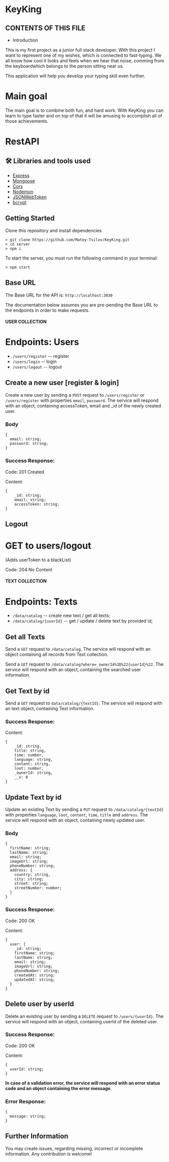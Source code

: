 # KeyKing
 CONTENTS OF THIS FILE
---------------------

 * Introduction

This is my first project as a junior full stack developer.
With this project I want to represent one of my wishes, which is connected to fast-typing. We all know how cool it looks and feels when we hear that noise, comming from the keyboardwhich belongs to the person sitting near us. 

This application will help you develop your typing skill even further. 

 # Main goal

The main goal is to combine both fun, and hard work. With KeyKing you can learn to type faster and on top of that it will be amusing to accomplish all of those achievements. 

 # RestAPI

## 🛠 Libraries and tools used

- [Express](https://expressjs.com/)
- [Mongoose](https://mongoosejs.com/)
- [Cors](https://github.com/expressjs/cors)
- [Nodemon](https://github.com/remy/nodemon)
- [JSONWebToken](https://jwt.io/)
- [bcrypt](https://www.npmjs.com/package/bcrypt)

## Getting Started

Clone this repository and install dependencies

```
> git clone https://github.com/Matey-Tsilov/KeyKing.git
> cd server
> npm i
```

To start the server, you must run the following command in your terminal:

```
> npm start
```

## Base URL

The Base URL for the API is: `http://localhost:3030`

The documentation below assumes you are pre-pending the Base URL to the endpoints in order to make requests.

#### USER COLLECTION ####

# Endpoints: Users

- `/users/register` -- register
- `/users/login` -- login
- `/users/logout` -- logout

## Create a new user [register & login]

Create a new user by sending a `POST` request to `/users/register` or `/users/register` with properties `email`, `password`. The service will respond with an object, containing accessToken, email and _id of the newly created user.

### Body

```
{
  email: string;
  password: string;
}
```

### Success Response:

Code: 201 Created

Content:

```
{
    _id: string;
    email: string;
    accessToken: string;
}
```

## Logout

# GET to users/logout

(Adds userToken to a blackList)

Code: 204 No Content


#### TEXT COLLECTION ####

# Endpoints: Texts

- `/data/catalog` -- create new text / get all texts;
- `/data/catalog/{userId}` -- get / update / delete text by provided id; 

## Get all Texts

Send a `GET` request to `/data/catalog`. The service will respond with an object containing all records from Text collection. 

Send a `GET` request to `/data/catalog?where=_ownerId%3D%22{userId}%22`. The service will respond with an object, containing the searched user information.


## Get Text by id

Send a `GET` request to `data/catalog/{textId}`. The service will respond with an text object, containing Text information.

### Success Response:

Content:

```
{
    _id: string,
    title: string,
    time: number,
    language: string,
    content: string,
    loot: number,
    _ownerId: string,
    __v: 0
}
```

## Update Text by id

Update an existing Text by sending a `PUT` request to `/data/catalog/{textId}` with properties `language`, `loot`, `content`, `time`, `title` and `address`. The service will respond with an object, containing newly updated user.

### Body

```
{
  firstName: string;
  lastName: string;
  email: string;
  imageUrl: string;
  phoneNumber: string;
  address: {
    country: string,
    city: string;
    street: string;
    streetNumber: number;
  }
}
```

### Success Response:

Code: 200 OK

Content:

```
{
  user: {
    _id: string;
    firstName: string;
    lastName: string;
    email: string;
    imageUrl: string;
    phoneNumber: string;
    createdAt: string;
    updatedAt: string;
  }
}
```

## Delete user by userId

Delete an existing user by sending a `DELETE` request to `/users/{userId}`. The service will respond with an object, containing userId of the deleted user.

### Success Response:

Code: 200 OK

Content:

```
{
  userId: string;
}
```

**In case of a validation error, the service will respond with an error status code and an object containing the error message**.

### Error Response:

```
{
  message: string;
}
```

## Further Information
You may create issues, regarding missing, incorrect or incomplete information. Any contribution is welcome!

